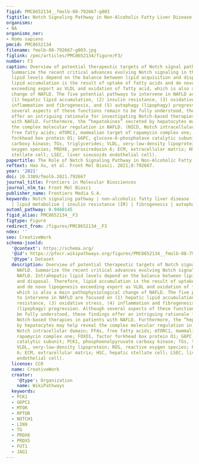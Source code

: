 ```yaml
---
figid: PMC8652134__fmolb-08-792667-g003
figtitle: Notch Signaling Pathway in Non-Alcoholic Fatty Liver Disease
organisms:
- NA
organisms_ner:
- Homo sapiens
pmcid: PMC8652134
filename: fmolb-08-792667-g003.jpg
figlink: /pmc/articles/PMC8652134/figure/F3/
number: F3
caption: Overview of potential therapeutic targets of Notch signal pathway in NAFLD.
  Summarize the recent critical advances evolving Notch signaling in the NAFLD. Intrahepatic
  lipid levels depend on the balance between lipid acquisition and disposal. Therefore,
  lipid accumulation is the result of uptake of fatty acids and de novo lipogenesis
  exceeding export as VLDL and oxidation of fatty acid, which is also a main pathophysiological
  change of NAFLD. The five potential pathways to intervene in NAFLD are focused on
  (1) hepatic lipid accumulation, (2) insulin resistance, (3) oxidative stress, (4)
  inflammation and fibrogenesis, and (5) autophagy (lipophagy) progression. Although
  several aspects of these functions remain to be fully understood, these findings
  offer an intriguing rationale for investigating Notch-based therapies in patients
  with NAFLD. Furthermore, the “hepatokines” secreted by hepatocytes may help reveal
  the complex molecular regulation in NAFLD. (NICD, Notch intracellular domain; FFAs,
  free fatty acids; mTORC1, mammalian target of rapamycin complex one; FOXO1, factor
  forkhead box protein O1; G6PC, glucose-6-phosphatase catalytic subunit; PCK1, phosphoenolpyruvate
  carboxy kinase; TGs, triglycerides; VLDL, very-low-density lipoprotein; ROS, reactive
  oxygen species; PRDX6, peroxiredoxin 6; ECM, extracellular matrix; HSC, hepatic
  stellate cell; LSEC, liver sinusoids endothelial cell).
papertitle: The Role of Notch Signaling Pathway in Non-Alcoholic Fatty Liver Disease.
reftext: Hao Xu, et al. Front Mol Biosci. 2021;8:792667.
year: '2021'
doi: 10.3389/fmolb.2021.792667
journal_title: Frontiers in Molecular Biosciences
journal_nlm_ta: Front Mol Biosci
publisher_name: Frontiers Media S.A.
keywords: Notch signaling pathway | non-alcoholic fatty liver disease (NAFLD) | steatohepatitis
  | lipid metabolism | insulin resistance (IR) | fibrogenesis | autophagy
automl_pathway: 0.9460145
figid_alias: PMC8652134__F3
figtype: Figure
redirect_from: /figures/PMC8652134__F3
ndex: ''
seo: CreativeWork
schema-jsonld:
  '@context': https://schema.org/
  '@id': https://pfocr.wikipathways.org/figures/PMC8652134__fmolb-08-792667-g003.html
  '@type': Dataset
  description: Overview of potential therapeutic targets of Notch signal pathway in
    NAFLD. Summarize the recent critical advances evolving Notch signaling in the
    NAFLD. Intrahepatic lipid levels depend on the balance between lipid acquisition
    and disposal. Therefore, lipid accumulation is the result of uptake of fatty acids
    and de novo lipogenesis exceeding export as VLDL and oxidation of fatty acid,
    which is also a main pathophysiological change of NAFLD. The five potential pathways
    to intervene in NAFLD are focused on (1) hepatic lipid accumulation, (2) insulin
    resistance, (3) oxidative stress, (4) inflammation and fibrogenesis, and (5) autophagy
    (lipophagy) progression. Although several aspects of these functions remain to
    be fully understood, these findings offer an intriguing rationale for investigating
    Notch-based therapies in patients with NAFLD. Furthermore, the “hepatokines” secreted
    by hepatocytes may help reveal the complex molecular regulation in NAFLD. (NICD,
    Notch intracellular domain; FFAs, free fatty acids; mTORC1, mammalian target of
    rapamycin complex one; FOXO1, factor forkhead box protein O1; G6PC, glucose-6-phosphatase
    catalytic subunit; PCK1, phosphoenolpyruvate carboxy kinase; TGs, triglycerides;
    VLDL, very-low-density lipoprotein; ROS, reactive oxygen species; PRDX6, peroxiredoxin
    6; ECM, extracellular matrix; HSC, hepatic stellate cell; LSEC, liver sinusoids
    endothelial cell).
  license: CC0
  name: CreativeWork
  creator:
    '@type': Organization
    name: WikiPathways
  keywords:
  - PCK1
  - G6PC1
  - MTOR
  - RPTOR
  - NOTCH1
  - LIN9
  - TG
  - PRDX6
  - PRDX5
  - FUT1
  - JAG1
---
```

